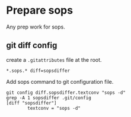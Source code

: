 # Prepare sops

Any prep work for sops.

## git diff config

create a `.gitattributes` file at the root.

    *.sops.* diff=sopsdiffer

Add sops command to git configuration file.

    git config diff.sopsdiffer.textconv "sops -d"
    grep -A 1 sopsdiffer .git/config
    [diff "sopsdiffer"]
            textconv = "sops -d"
